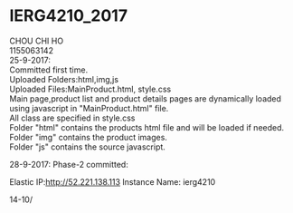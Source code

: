 # IERG4210_2017
CHOU CHI HO  
1155063142  
25-9-2017:  
Committed first time.  
Uploaded Folders:html,img,js  
Uploaded Files:MainProduct.html, style.css  
Main page,product list and product details pages are dynamically loaded using javascript in "MainProduct.html" file.  
All class are specified in style.css  
Folder "html" contains the products html file and will be loaded if needed.  
Folder "img" contains the product images.  
Folder "js" contains the source javascript.  


28-9-2017:
Phase-2 committed:

Elastic IP:http://52.221.138.113
Instance Name: ierg4210


14-10/